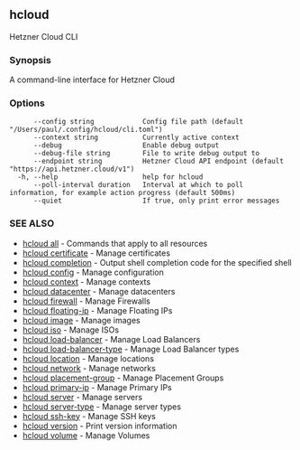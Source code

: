 ## hcloud

Hetzner Cloud CLI

### Synopsis

A command-line interface for Hetzner Cloud

### Options

```
      --config string            Config file path (default "/Users/paul/.config/hcloud/cli.toml")
      --context string           Currently active context
      --debug                    Enable debug output
      --debug-file string        File to write debug output to
      --endpoint string          Hetzner Cloud API endpoint (default "https://api.hetzner.cloud/v1")
  -h, --help                     help for hcloud
      --poll-interval duration   Interval at which to poll information, for example action progress (default 500ms)
      --quiet                    If true, only print error messages
```

### SEE ALSO

* [hcloud all](hcloud_all.md)	 - Commands that apply to all resources
* [hcloud certificate](hcloud_certificate.md)	 - Manage certificates
* [hcloud completion](hcloud_completion.md)	 - Output shell completion code for the specified shell
* [hcloud config](hcloud_config.md)	 - Manage configuration
* [hcloud context](hcloud_context.md)	 - Manage contexts
* [hcloud datacenter](hcloud_datacenter.md)	 - Manage datacenters
* [hcloud firewall](hcloud_firewall.md)	 - Manage Firewalls
* [hcloud floating-ip](hcloud_floating-ip.md)	 - Manage Floating IPs
* [hcloud image](hcloud_image.md)	 - Manage images
* [hcloud iso](hcloud_iso.md)	 - Manage ISOs
* [hcloud load-balancer](hcloud_load-balancer.md)	 - Manage Load Balancers
* [hcloud load-balancer-type](hcloud_load-balancer-type.md)	 - Manage Load Balancer types
* [hcloud location](hcloud_location.md)	 - Manage locations
* [hcloud network](hcloud_network.md)	 - Manage networks
* [hcloud placement-group](hcloud_placement-group.md)	 - Manage Placement Groups
* [hcloud primary-ip](hcloud_primary-ip.md)	 - Manage Primary IPs
* [hcloud server](hcloud_server.md)	 - Manage servers
* [hcloud server-type](hcloud_server-type.md)	 - Manage server types
* [hcloud ssh-key](hcloud_ssh-key.md)	 - Manage SSH keys
* [hcloud version](hcloud_version.md)	 - Print version information
* [hcloud volume](hcloud_volume.md)	 - Manage Volumes
